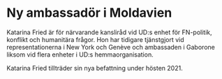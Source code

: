 # Ny ambassadör i Moldavien

Katarina Fried är för närvarande kansliråd vid UD:s enhet för FN\-politik, konflikt och humanitära frågor. Hon har tidigare tjänstgjort vid representationerna i New York och Genève och ambassaden i Gaborone liksom vid flera enheter i UD:s hemmaorganisation.

Katarina Fried tillträder sin nya befattning under hösten 2021\.
